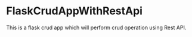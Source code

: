 # FlaskCrudAppWithRestApi
This is a  flask crud app which will perform crud operation using Rest API.
